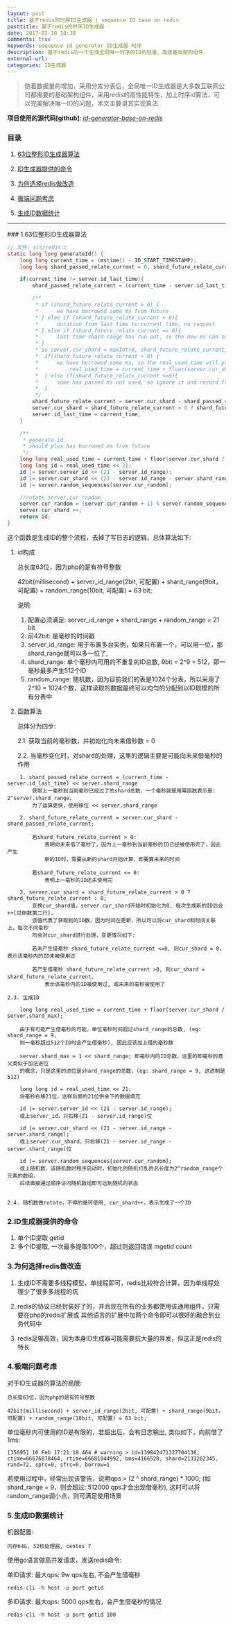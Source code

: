 ```yaml
---
layout: post
title: 基于redis的时序ID生成器 | sequence ID base on redis
posttitle: 基于redis的时序ID生成器
date: 2017-02-10 18:30
comments: true
keywords: sequence id generator ID生成器 时序
description: 基于redis的一个生成全局唯一时序的ID的轻量、高效基础架构组件.
external-url:
categories: ID生成器
---
```


> 随着数据量的增加，采用分库分表后，全局唯一ID生成器是大多数互联网公司都需要的基础架构组件，采用redis的高性能特性，加上时序id算法，可以完美解决唯一ID的问题，本文主要讲其实现算法.

<b>项目使用的源代码[github]</b>: *<a target="blank" href="https://github.com/nice-opentech/id-generator-base-on-redis">id-generator-base-on-redis</a>*

### 目录

1. [63位整形ID生成器算法](#idx-int-63-bit-id-generate-algorithm)

2. [ID生成器提供的命令](#idx-support-command)

3. [为何选择redis做改造](#idx-why-choose-redis)

4. [极端问题考虑](#idx-extreme-emergency-think)

5. [生成ID数据统计](#idx-statistics)

<a id="idx-int-63-bit-id-generate-algorithm" />

<hr/>
### 1.63位整形ID生成器算法

```c
// 文件: src/redis.c
static long long generateId() {
    long long current_time = (mstime() - ID_START_TIMESTAMP);
    long long shard_passed_relate_current = 0, shard_future_relate_current = 0;

    if(current_time != server.id_last_time){
        shard_passed_relate_current = (current_time - server.id_last_time) << server.shard_range;

        /**
         * if (shard_future_relate_current > 0) {
         *      we have borrowed some ms from future
         * } eles if (shard_future_relate_current < 0){
         *      duration from last time to current time, no request
         * } else if (shard_future_relate_current == 0){
         *      last time shard range has run out, so the new ms can service and not borrow ms from future
         * }
         * so server.cur_shard = maxInt(0, shard_future_relate_current) mean:
         *  if(shard_future_relate_current > 0) {
         *      we have borrowed some ms, so the real_used_time will plus borrowed ms ->
         *          real_used_time = current_time + floor(server.cur_shard / server.shard_max);
         *  } else if(shard_future_relate_current <=0){
         *      some has passed ms not used, so ignore it and record from current
         *  }
         */
        shard_future_relate_current = server.cur_shard - shard_passed_relate_current;
        server.cur_shard = shard_future_relate_current > 0 ? shard_future_relate_current : 0;
        server.id_last_time = current_time;
    }

    /**
     * generate id
     * should plus has borrowed ms from future
     */
    long long real_used_time = current_time + floor(server.cur_shard / server.shard_max);
    long long id = real_used_time << 21;
    id |= server.server_id << (21 - server.id_range);
    id |= server.cur_shard << (21 - server.id_range - server.shard_range);
    id |= server.random_sequences[server.cur_random];

    //rotate server.cur_random
    server.cur_random = (server.cur_random + 1) % server.random_sequence_max;
    server.cur_shard ++;
    return id;
}

```

这个函数是生成ID的整个流程，去掉了写日志的逻辑，总体算法如下:

1.	id构成

	总长度63位，因为php的是有符号整数

	42bit(millisecond) + server_id_range(2bit, 可配置) + shard_range(9bit，可配置) + random_range(10bit, 可配置) = 63 bit;

	说明: 

    1. 配置必须满足: server_id_range + shard_range + random_range = 21 bit
    2. 前42bit: 是毫秒的时间戳 
    3. server_id_range: 用于布置多台实例，如果只布置一个，可以用一位，那shard_range就可以多一位了,
    4. shard_range: 单个毫秒内可用的不重复的ID总数, 9bit = 2^9 = 512，即一毫秒最多产生512个ID
    5. random_range: 随机数，因为目前我们的表是1024个分表，所以采用了2^10 = 1024个数，这样读取的数据最终可以均匀的分配到以ID取模的所有分表中

2.	函数算法

	总体分为四步:

    2.1. 获取当前的毫秒数，并初始化向未来借秒数 = 0
    
    2.2. 当毫秒变化时，对shard的处理，这里的逻辑主要是可能向未来借毫秒的作用
```
    1. shard_passed_relate_current = (current_time - server.id_last_time) << server.shard_range		
        获取上一毫秒到当前毫秒已经过了的shard总数，一个毫秒就是用幂函数表示是: 2^server.shard_range，
        为了运算更快，使用移位 << server.shard_range
    
    2. shard_future_relate_current = server.cur_shard - shard_passed_relate_current;

        若shard_future_relate_current > 0:
        	表明向未来借了毫秒了，因为上一毫秒到当前毫秒的ID已经被使用完了，因此产生
            新的ID时，需要从新的shard开始计算，即要算未来的时间
    
        若shard_future_relate_current <= 0:
        	表明上一毫秒的ID还未使用完
    
    3. server.cur_shard = shard_future_relate_current > 0 ? shard_future_relate_current : 0;
        变换cur_shard值，server.cur_shard开始时初始化为0, 每次生成新的ID后会++[见倒数第二行]，
        该值代表了获取到的ID数，因为时间在更新，所以可以将cur_shard和时间关联上，每次不同毫秒
        均会对cur_shard进行处理，变更情况如下:
    
        若未产生借毫秒 shard_future_relate_current <=0, 则cur_shard = 0，表示该毫秒内的ID未被使用过
    
        若产生借毫秒 shard_future_relate_current >0, 则cur_shard = shard_future_relate_current，
            表示该毫秒内的ID被使用过, 或未来的毫秒被使用了
```
    2.3. 生成ID
    
    	long long real_used_time = current_time + floor(server.cur_shard / server.shard_max);

    	由于有可能产生借毫秒的可能，单位毫秒时间超过shard_range的总数, (eg: shard_range = 9, 
        则一毫秒超过512个ID时会产生借毫秒), 因此应该加上借的毫秒数

    	server.shard_max = 1 << shard_range; 即毫秒内的ID总数，这里的即毫秒的意义类似于加法进位
        的概念，只是这里的进位是shard_range的总数，(eg: shard_range = 9, 这进制是512)

    	long long id = real_used_time << 21;
    	将毫秒右移21位，这样后面的21位供余下的数据填充

    	id |= server.server_id << (21 - server.id_range); 
    	或上server_id，只右移(21 - server.id_range)位

    	id |= server.cur_shard << (21 - server.id_range - server.shard_range);
    	或上server.cur_shard，只右移(21 - server.id_range - server.shard_range)位

    	id |= server.random_sequences[server.cur_random];
    	或上随机数，该随机数时程序启动时，初始化的随机打乱的总长度为2^random_range个元素的数组，
        后续直接通过顺序访问随机数组即可达到随机的状态			
    
    
    2.4. 随机数做rotate，不停的循环使用, cur_shard++，表示生成了一个ID


<a id="idx-support-command" />

### 2.ID生成器提供的命令

1. 单个ID提取
	getid
2. 多个ID提取, 一次最多提取100个，超过则返回错误
	mgetid	count

<a id="idx-why-choose-redis" />


### 3.为何选择redis做改造

1. 生成ID不需要多线程模型，单线程即可，redis比较符合计算，因为单线程处理少了很多多线程的坑

2. redis的协议已经封装好了的，并且现在所有的业务都使用该通用组件，只需要在php的redis扩展或
      其他语言的扩展中加两个命令即可以很好的融合到业务代码中

3. redis足够高效，因为本身ID生成器可能需要抗大量的并发，但这正是redis的特长


<a id="idx-extreme-emergency-think" />

### 4.极端问题考虑

对于ID生成器的算法的局限:

	总长度63位，因为php的是有符号整数

	42bit(millisecond) + server_id_range(2bit, 可配置) + shard_range(9bit，可配置) + random_range(10bit, 可配置) = 63 bit;

单位毫秒内可使用的ID是有限的，若超出后，会有日志输出, 类似如下，向前借了1ms:
```
[35695] 10 Feb 17:21:18.464 # warning > id=139842471327704136, ctime=66676878464, rtime=66681044992, bms=4166528, shard=2133262345, rand=72, sprc=0, sfrc=0, borrow=1
```
若使用过程中，经常出现该警告，说明qps > (2 ^ shard_range) * 1000; (如shard_range = 9，则会超过: 512000 qps才会出现借毫秒), 这时可以将random_range调小点，则可满足使用场景


<a id="idx-statistics" />

### 5.生成ID数据统计
机器配置:

    内存64G, 32核处理器, centos 7

使用go语言做高并发请求，发送redis命令:

单ID请求: 最大qps: 9w qps左右, 不会产生借毫秒
```
redis-cli -h host -p port getid
```

多ID请求: 最大qps: 5000 qps左右，会产生借毫秒的情况
```
redis-cli -h host -p port getid 100
```
